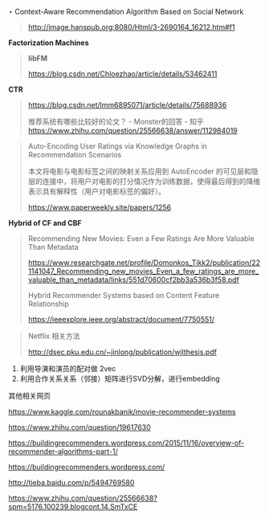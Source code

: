 $\star$ Context-Aware Recommendation Algorithm Based on Social Network 

> http://image.hanspub.org:8080/Html/3-2690164_16212.htm#f1



**Factorization Machines**

> **libFM**
>
> https://blog.csdn.net/Chloezhao/article/details/53462411



**CTR**

> https://blog.csdn.net/lmm6895071/article/details/75688936
>
> 推荐系统有哪些比较好的论文？ - Monster的回答 - 知乎 https://www.zhihu.com/question/25566638/answer/112984019 



> Auto-Encoding User Ratings via Knowledge Graphs in Recommendation Scenarios
>
> 本文将电影与电影标签之间的映射关系应用到 AutoEncoder 的可见层和隐层的连接中，将用户对电影的打分情况作为训练数据，使得最后得到的降维表示具有解释性（用户对电影标签的偏好）。
>
> https://www.paperweekly.site/papers/1256

**Hybrid of CF and CBF**

> Recommending New Movies: Even a Few Ratings Are More Valuable Than Metadata 
>
> https://www.researchgate.net/profile/Domonkos_Tikk2/publication/221141047_Recommending_new_movies_Even_a_few_ratings_are_more_valuable_than_metadata/links/551d70600cf2bb3a536b3f58.pdf
>
> Hybrid Recommender Systems based on Content Feature Relationship
>
> https://ieeexplore.ieee.org/abstract/document/7750551/

> Netflix 相关方法
>
> http://dsec.pku.edu.cn/~jinlong/publication/wjlthesis.pdf



1. 利用导演和演员的配对做 2vec
2. 利用合作关系关系（邻接）矩阵进行SVD分解，进行embedding



其他相关网页

https://www.kaggle.com/rounakbanik/movie-recommender-systems

https://www.zhihu.com/question/19617630

https://buildingrecommenders.wordpress.com/2015/11/16/overview-of-recommender-algorithms-part-1/

https://buildingrecommenders.wordpress.com/

http://tieba.baidu.com/p/5494769580

https://www.zhihu.com/question/25566638?spm=5176.100239.blogcont.14.SmTxCE